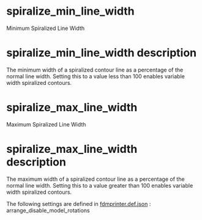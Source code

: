 
# spiralize_min_line_width
Minimum Spiralized Line Width


# spiralize_min_line_width description
The minimum width of a spiralized contour line as a percentage of the normal line width. Setting this to a value less than 100 enables variable width spiralized contours.


# spiralize_max_line_width
Maximum Spiralized Line Width


# spiralize_max_line_width description
The maximum width of a spiralized contour line as a percentage of the normal line width. Setting this to a value greater than 100 enables variable width spiralized contours.

The following settings are defined in [fdmprinter.def.json](https://github.com/smartavionics/Cura/blob/mb-master/resources/definitions/fdmprinter.def.json) : arrange_disable_model_rotations

